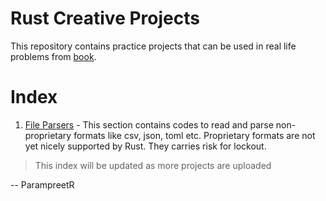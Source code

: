 Rust Creative Projects
=====================

This repository contains practice projects that can be used in real life problems from [book](https://www.amazon.in/Creative-Projects-Rust-Programmers-WebAssembly/dp/1789346223).

# Index

1. [File Parsers](https://www.amazon.in/Creative-Projects-Rust-Programmers-WebAssembly/dp/1789346223) - This section contains codes to read and parse non-proprietary formats like csv, json, toml etc. Proprietary formats are not yet nicely supported by Rust. They carries risk for lockout.

> This index will be updated as more projects are uploaded

-- ParampreetR

